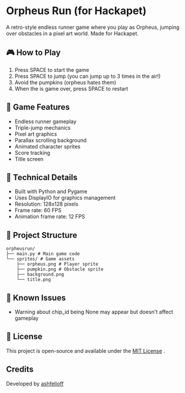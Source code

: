 # Orpheus Run (for Hackapet)

A retro-style endless runner game where you play as Orpheus, jumping over obstacles in a pixel art world. Made for Hackapet.

## 🎮 How to Play

1. Press SPACE to start the game
2. Press SPACE to jump (you can jump up to 3 times in the air!)
3. Avoid the pumpkins (orpheus hates them)
4. When the is game over, press SPACE to restart

## 🎯 Game Features
- Endless runner gameplay
- Triple-jump mechanics
- Pixel art graphics
- Parallax scrolling background
- Animated character sprites
- Score tracking
- Title screen

## 🔧 Technical Details
- Built with Python and Pygame
- Uses DisplayIO for graphics management
- Resolution: 128x128 pixels
- Frame rate: 60 FPS
- Animation frame rate: 12 FPS

## 📁 Project Structure
```
orpheusrun/
├── main.py # Main game code
└── sprites/ # Game assets
    ├── orpheus.png # Player sprite
    ├── pumpkin.png # Obstacle sprite
    ├── background.png
    └── title.png
```

## 🐛 Known Issues
- Warning about chip_id being None may appear but doesn't affect gameplay

## 📝 License
This project is open-source and available under the [MIT License](https://opensource.org/licenses/MIT)  .

## Credits
Developed by [ashfelloff](https://github.com/ashfelloff)